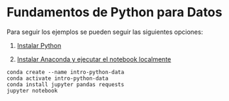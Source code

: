 # Fundamentos de Python para Datos

Para seguir los ejemplos se pueden seguir las siguientes opciones:

1. [Instalar Python](https://www.python.org/downloads/)

2. [Instalar Anaconda y ejecutar el notebook localmente](https://docs.conda.io/projects/conda/en/latest/user-guide/install/)
```
conda create --name intro-python-data
conda activate intro-python-data
conda install jupyter pandas requests
jupyter notebook
```
